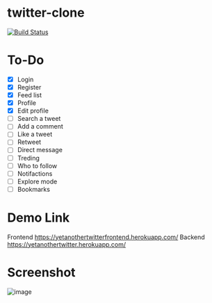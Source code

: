 # twitter-clone
[![Build Status](https://travis-ci.org/superbahbi/twitter-clone.svg?branch=master)](https://travis-ci.org/superbahbi/twitter-clone)
# To-Do
- [x] Login
- [x] Register
- [x] Feed list
- [x] Profile
- [x] Edit profile
- [ ] Search a tweet
- [ ] Add a comment
- [ ] Like a tweet
- [ ] Retweet
- [ ] Direct message
- [ ] Treding
- [ ] Who to follow
- [ ] Notifactions
- [ ] Explore mode
- [ ] Bookmarks
# Demo Link
Frontend
https://yetanothertwitterfrontend.herokuapp.com/
Backend
https://yetanothertwitter.herokuapp.com/
# Screenshot
![image](https://i.gyazo.com/e17df3e5121547167b6b8d6a7f6ab243.png)
